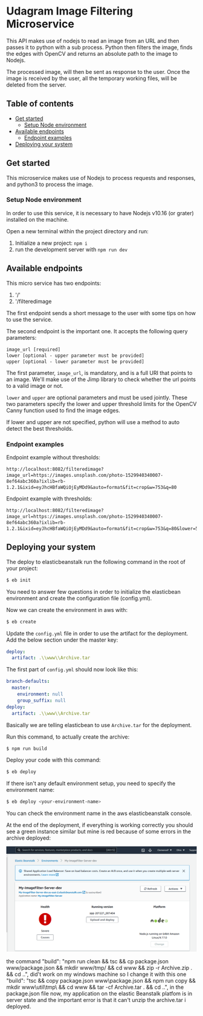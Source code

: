 # Udagram Image Filtering Microservice

This API makes use of nodejs to read an image from an URL and then passes it to python with a sub process. Python then filters the image, finds the edges with OpenCV and returns an absolute path to the image to Nodejs.

The processed image, will then be sent as response to the user. Once the image is received by the user, all the temporary working files, will be deleted from the server.

## Table of contents
+ [Get started](#get-started)
  * [Setup Node environment](#setup-node-environment)
+ [Available endpoints](#availabe-endpoints)
  * [Endpoint examples](#endpoint-examples)
+ [Deploying your system](#deploying-your-system)



## Get started
This microservice makes use of Nodejs to process requests and responses, and python3 to process the image.


### Setup Node environment

In order to use this service, it is necessary to have Nodejs v10.16 (or grater) installed on the machine.

Open a new terminal within the project directory and run:

1. Initialize a new project: `npm i`
2. run the development server with `npm run dev`

## Available endpoints

This micro service has two endpoints:
1. '/'
2. '/filteredimage

The first endpoint sends a short message to the user with some tips on how to use the service.

The second endpoint is the important one. It accepts the following query parameters:

```
image_url [required]
lower [optional - upper parameter must be provided]
upper [optional - lower parameter must be provided]
```

The first parameter, `image_url`, is mandatory, and is a full URI that points to an image.
We'll make use of the Jimp library to check whether the url points to a valid image or not.

`lower` and `upper` are optional parameters and must be used jointly. These two parameters specify the lower and upper threshold limits for the OpenCV Canny function used to find the image edges.

If lower and upper are not specified, python will use a method to auto detect the best thresholds.

### Endpoint examples

Endpoint example without thresholds:
```
http://localhost:8082/filteredimage?image_url=https://images.unsplash.com/photo-1529940340007-8ef64abc360a?ixlib=rb-1.2.1&ixid=eyJhcHBfaWQiOjEyMDd9&auto=format&fit=crop&w=753&q=80
```

Endpoint example with thresholds:
```
http://localhost:8082/filteredimage?image_url=https://images.unsplash.com/photo-1529940340007-8ef64abc360a?ixlib=rb-1.2.1&ixid=eyJhcHBfaWQiOjEyMDd9&auto=format&fit=crop&w=753&q=80&lower=50&upper=200
```

## Deploying your system

The deploy to elasticbeanstalk run the following command in the root of your project:
```sh
$ eb init
```
You need to answer few questions in order to initialize the elasticbean environment and create the configuration file (config.yml).

Now we can create the environment in aws with:
```sh
$ eb create
```

Update the `config.yml` file in order to use the artifact for the deployment. Add the below section under the master key:

```yml
deploy:
  artifact: .\\www\\Archive.tar
```

The first part of `config.yml` should now look like this:

```yml
branch-defaults:
  master:
    environment: null
    group_suffix: null
deploy:
  artifact: .\\www\\Archive.tar
```

Basically we are telling elasticbean to use `Archive.tar` for the deployment.

Run this command, to actually create the archive:
```sh
$ npm run build
```

Deploy your code with this command:
```sh
$ eb deploy
```

If there isn't any default environment setup, you need to specify the environment name:

```sh
$ eb deploy <your-environment-name>
```

You can check the environment name in the aws elasticbeanstalk console.

At the end of the deployment, if everything is working correctly you should see a green instance similar but mine is red because of some errors in the archive deployed:

![alt eb deployed](deployed.png)

the command "build": "npm run clean && tsc && cp package.json www/package.json && mkdir www/tmp/ && cd www && zip -r Archive.zip . && cd ..", did't work on my windows machine so
I change it with this one "build": "tsc && copy package.json www\\package.json && npm run copy && mkdir www\\util\\tmp\\ && cd www && tar -cf Archive.tar . && cd ..", in the package.json file
now, my application on the elastic Beanstalk platfom is in server state and the important error is that it can't unzip the archive.tar i deployed.
